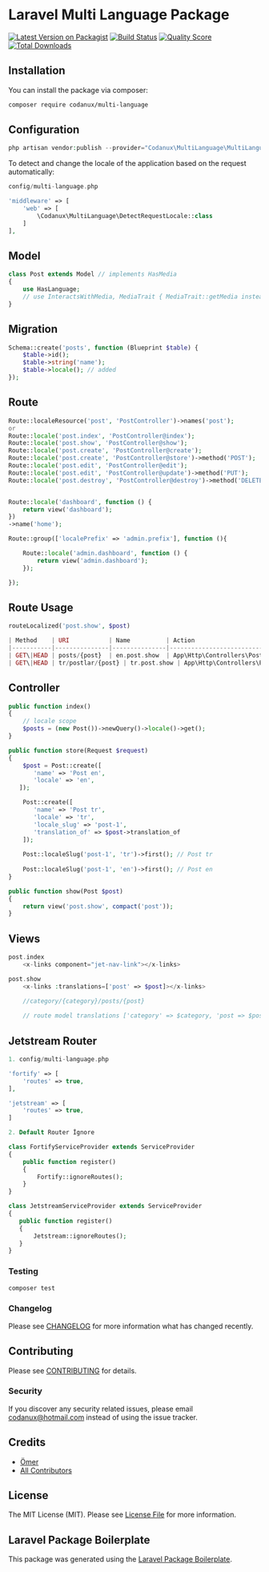 # Laravel Multi Language Package

[![Latest Version on Packagist](https://img.shields.io/packagist/v/codanux/multi-language.svg?style=flat-square)](https://packagist.org/packages/codanux/multi-language)
[![Build Status](https://img.shields.io/travis/codanux/multi-language/master.svg?style=flat-square)](https://travis-ci.org/codanux/multi-language)
[![Quality Score](https://img.shields.io/scrutinizer/g/codanux/multi-language.svg?style=flat-square)](https://scrutinizer-ci.com/g/codanux/multi-language)
[![Total Downloads](https://img.shields.io/packagist/dt/codanux/multi-language.svg?style=flat-square)](https://packagist.org/packages/codanux/multi-language)

## Installation

You can install the package via composer:

```bash
composer require codanux/multi-language
```

## Configuration


``` php
php artisan vendor:publish --provider="Codanux\MultiLanguage\MultiLanguageServiceProvider"
```

To detect and change the locale of the application based on the request automatically:

``` php
config/multi-language.php

'middleware' => [
    'web' => [
        \Codanux\MultiLanguage\DetectRequestLocale::class
    ]
],
```

## Model

``` php
class Post extends Model // implements HasMedia
{
    use HasLanguage;
    // use InteractsWithMedia, MediaTrait { MediaTrait::getMedia insteadof InteractsWithMedia; }
}
```

## Migration
``` php
Schema::create('posts', function (Blueprint $table) {
    $table->id();
    $table->string('name');
    $table->locale(); // added
});
```

## Route
``` php
Route::localeResource('post', 'PostController')->names('post');
or
Route::locale('post.index', 'PostController@index');
Route::locale('post.show', 'PostController@show');
Route::locale('post.create', 'PostController@create');
Route::locale('post.create', 'PostController@store')->method('POST');
Route::locale('post.edit', 'PostController@edit');
Route::locale('post.edit', 'PostController@update')->method('PUT');
Route::locale('post.destroy', 'PostController@destroy')->method('DELETE');


Route::locale('dashboard', function () {
    return view('dashboard');
})
->name('home');

Route::group(['localePrefix' => 'admin.prefix'], function (){

    Route::locale('admin.dashboard', function () {
        return view('admin.dashboard');
    });

});
```

## Route Usage

``` php
routeLocalized('post.show', $post)

| Method    | URI           | Name          | Action                              |
|-----------|---------------|---------------|-------------------------------------|
| GET\|HEAD | posts/{post}  | en.post.show  | App\Http\Controllers\PostController@show |
| GET\|HEAD | tr/postlar/{post} | tr.post.show | App\Http\Controllers\PostController@show |
```

## Controller
``` php
public function index()
{
    // locale scope
    $posts = (new Post())->newQuery()->locale()->get();
}

public function store(Request $request)
{
    $post = Post::create([
       'name' => 'Post en',
       'locale' => 'en',
   ]);

    Post::create([
       'name' => 'Post tr',
       'locale' => 'tr',
       'locale_slug' => 'post-1',
       'translation_of' => $post->translation_of
    ]);
    
    Post::localeSlug('post-1', 'tr')->first(); // Post tr
    
    Post::localeSlug('post-1', 'en')->first(); // Post en
}

public function show(Post $post)
{
    return view('post.show', compact('post'));
}
```

## Views
``` php
post.index
    <x-links component="jet-nav-link"></x-links>

post.show
    <x-links :translations=['post' => $post]></x-links>
    
    //category/{category}/posts/{post}

    // route model translations ['category' => $category, 'post => $post]
```

## Jetstream Router

``` php
1. config/multi-language.php

'fortify' => [
    'routes' => true,
],

'jetstream' => [
    'routes' => true,
]

2. Default Router İgnore

class FortifyServiceProvider extends ServiceProvider
{
    public function register()
    {
        Fortify::ignoreRoutes();
    }
}

class JetstreamServiceProvider extends ServiceProvider
{
   public function register()
   {
       Jetstream::ignoreRoutes();
   }
}
```

### Testing

``` bash
composer test
```

### Changelog

Please see [CHANGELOG](CHANGELOG.md) for more information what has changed recently.

## Contributing

Please see [CONTRIBUTING](CONTRIBUTING.md) for details.

### Security

If you discover any security related issues, please email codanux@hotmail.com instead of using the issue tracker.

## Credits

- [Ömer](https://github.com/codanux)
- [All Contributors](../../contributors)

## License

The MIT License (MIT). Please see [License File](LICENSE.md) for more information.

## Laravel Package Boilerplate

This package was generated using the [Laravel Package Boilerplate](https://laravelpackageboilerplate.com).
